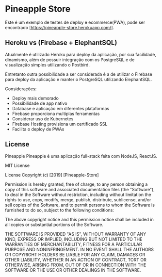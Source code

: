 # Pineapple Store

Este é um exemplo de testes de deploy e ecommerce(PWA), pode ser encontrado [https://pineapple-store.herokuapp.com/].

## Heroku vs (Firebase + ElephantSQL)

Atualmente é utilizado Heroku para deploy da aplicação, por sua facilidade, dinamismo, além de possuir integração com os PostgreSQL e de visualização simples utilizando o Postbird.

Entretanto outra possibilidade a ser considerada é a de utilizar o Firebase para deploy da aplicação e manter o PostgreSQL utilizando ElephantSQL.

Considerações: 
- Deploy mais demorado
- Possibilidade de app nativo
- Database e aplicação em diferentes plataformas
- Firebase proporciona multiplas ferramentas
- Considerar uso de Kubernetes
- Firebase Hosting provisiona um certificado SSL
- Facilita o deploy de PWAs


## License
Pineapple
Pineapple é uma aplicação full-stack feita com NodeJS, ReactJS.

MIT License

License
Copyright (c) [2019] [Pineapple-Store]

Permission is hereby granted, free of charge, to any person obtaining a copy
of this software and associated documentation files (the "Software"), to deal
in the Software without restriction, including without limitation the rights
to use, copy, modify, merge, publish, distribute, sublicense, and/or sell
copies of the Software, and to permit persons to whom the Software is
furnished to do so, subject to the following conditions:

The above copyright notice and this permission notice shall be included in all
copies or substantial portions of the Software.

THE SOFTWARE IS PROVIDED "AS IS", WITHOUT WARRANTY OF ANY KIND, EXPRESS OR
IMPLIED, INCLUDING BUT NOT LIMITED TO THE WARRANTIES OF MERCHANTABILITY,
FITNESS FOR A PARTICULAR PURPOSE AND NONINFRINGEMENT. IN NO EVENT SHALL THE
AUTHORS OR COPYRIGHT HOLDERS BE LIABLE FOR ANY CLAIM, DAMAGES OR OTHER
LIABILITY, WHETHER IN AN ACTION OF CONTRACT, TORT OR OTHERWISE, ARISING FROM,
OUT OF OR IN CONNECTION WITH THE SOFTWARE OR THE USE OR OTHER DEALINGS IN THE
SOFTWARE.